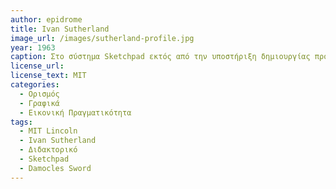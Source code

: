 ```yaml
---
author: epidrome
title: Ivan Sutherland 
image_url: /images/sutherland-profile.jpg
year: 1963
caption: Στο σύστημα Sketchpad εκτός από την υποστήριξη δημιουργίας προσχεδίων, υπήρχε η δυνατότητα επίλυσης εξισώσεων, όπως αυτές ορίζονται από τα γραφικά που αναπαριστούν μια γέφυρα. O Ivan Sutherland ξεκίνησε από την περιοχή των διαδραστικών γραφικών και συνέχισε ως μέντορας ερευνητών και στέλεχος πολλών οργανισμών που άφησαν το αποτύπωμα τους στην ευρύτερη περιοχή των υπολογιστών. 
license_url:
license_text: MIT
categories:
  - Ορισμός
  - Γραφικά
  - Εικονική Πραγματικότητα
tags:
  - MIT Lincoln
  - Ivan Sutherland
  - Διδακτορικό
  - Sketchpad
  - Damocles Sword
---
```

